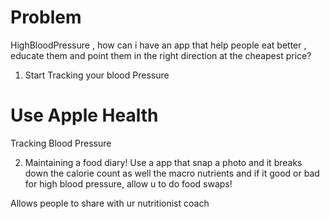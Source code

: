 # Problem
HighBloodPressure , how can i have an app that help people eat better , educate them and point them in the right direction at the cheapest price?

1. Start Tracking your blood Pressure
# Use Apple Health 
Tracking Blood Pressure

2. Maintaining a food diary! 
Use a app that snap a photo and it breaks down the calorie count as well the macro nutrients and if it good or bad for high blood pressure, allow u to do food swaps!

Allows people to share with ur nutritionist coach 

